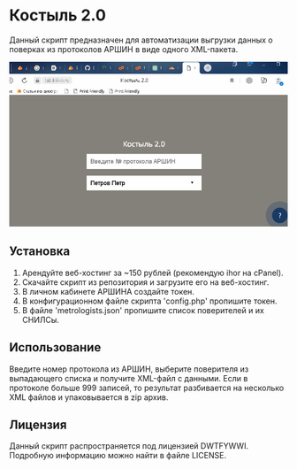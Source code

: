 # Костыль 2.0
Данный скрипт предназначен для автоматизации выгрузки данных о поверках из протоколов АРШИН в виде одного XML-пакета.

![](demo.gif)

## Установка

1. Арендуйте веб-хостинг за ~150 рублей (рекомендую ihor на cPanel).
2. Скачайте скрипт из репозитория и загрузите его на веб-хостинг.
3. В личном кабинете АРШИНА создайте токен.
4. В конфигурационном файле скрипта 'config.php' пропишите токен.
5. В файле 'metrologists.json' пропишите список поверителей и их СНИЛСы.

## Использование
Введите номер протокола из АРШИН, выберите поверителя из выпадающего списка и получите XML-файл с данными. Если в протоколе больше 999 записей, то результат разбивается на несколько XML файлов и упаковывается в zip архив.

## Лицензия
Данный скрипт распространяется под лицензией DWTFYWWI. Подробную информацию можно найти в файле LICENSE.
